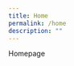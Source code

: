 ```yaml
---
title: Home
permalink: /home
description: ""
---
```

<style>
#main-content .bp-section-pagetitle {display:none;}
</style>



<p>Homepage</p>